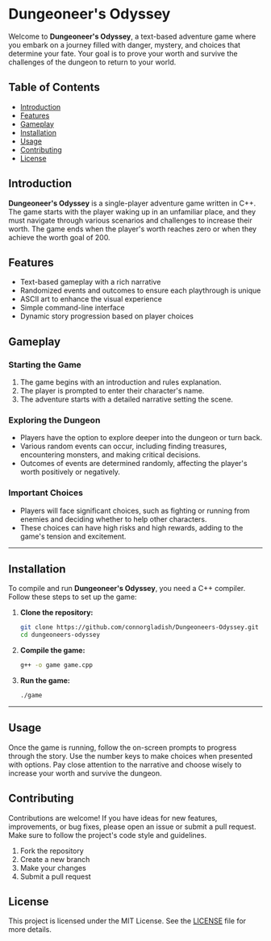 
# Dungeoneer's Odyssey

Welcome to **Dungeoneer's Odyssey**, a text-based adventure game where you embark on a journey filled with danger, mystery, and choices that determine your fate. Your goal is to prove your worth and survive the challenges of the dungeon to return to your world.

## Table of Contents
- [Introduction](#introduction)
- [Features](#features)
- [Gameplay](#gameplay)
- [Installation](#installation)
- [Usage](#usage)
- [Contributing](#contributing)
- [License](#license)

## Introduction

**Dungeoneer's Odyssey** is a single-player adventure game written in C++. The game starts with the player waking up in an unfamiliar place, and they must navigate through various scenarios and challenges to increase their worth. The game ends when the player's worth reaches zero or when they achieve the worth goal of 200.

## Features

- Text-based gameplay with a rich narrative
- Randomized events and outcomes to ensure each playthrough is unique
- ASCII art to enhance the visual experience
- Simple command-line interface
- Dynamic story progression based on player choices

## Gameplay

### Starting the Game

1. The game begins with an introduction and rules explanation.
2. The player is prompted to enter their character's name.
3. The adventure starts with a detailed narrative setting the scene.

### Exploring the Dungeon

- Players have the option to explore deeper into the dungeon or turn back.
- Various random events can occur, including finding treasures, encountering monsters, and making critical decisions.
- Outcomes of events are determined randomly, affecting the player's worth positively or negatively.

### Important Choices

- Players will face significant choices, such as fighting or running from enemies and deciding whether to help other characters.
- These choices can have high risks and high rewards, adding to the game's tension and excitement.
---
## Installation

To compile and run **Dungeoneer's Odyssey**, you need a C++ compiler. Follow these steps to set up the game:

1. **Clone the repository:**
    ```bash
    git clone https://github.com/connorgladish/Dungeoneers-Odyssey.git
    cd dungeoneers-odyssey
   

2. **Compile the game:**
    ```bash
    g++ -o game game.cpp
    

3. **Run the game:**
    ```bash
    ./game
---  
## Usage

Once the game is running, follow the on-screen prompts to progress through the story. Use the number keys to make choices when presented with options. Pay close attention to the narrative and choose wisely to increase your worth and survive the dungeon.

## Contributing

Contributions are welcome! If you have ideas for new features, improvements, or bug fixes, please open an issue or submit a pull request. Make sure to follow the project's code style and guidelines.

1. Fork the repository
2. Create a new branch
3. Make your changes
4. Submit a pull request

## License

This project is licensed under the MIT License. See the [LICENSE](LICENSE) file for more details.
